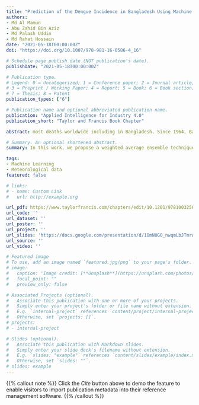 ```yaml
---
title: "Prediction of the Dengue Incidence in Bangladesh Using Machine Learning"
authors:
- Md Al Mamun
- Abu Zahid Bin Aziz
- Md Palash Uddin
- Md Rahat Hossain
date: "2021-05-18T00:00:00Z"
doi: "https://doi.org/10.1007/978-981-16-0586-4_16"

# Schedule page publish date (NOT publication's date).
publishDate: "2021-05-18T00:00:00Z"

# Publication type.
# Legend: 0 = Uncategorized; 1 = Conference paper; 2 = Journal article;
# 3 = Preprint / Working Paper; 4 = Report; 5 = Book; 6 = Book section;
# 7 = Thesis; 8 = Patent
publication_types: ["6"]

# Publication name and optional abbreviated publication name.
publication: "Applied Intelligence for Industry 4.0"
publication_short: "Taylor and Francis Book Chapter"

abstract: most deaths worldwide including in Bangladesh. Since 1964, Bangladesh has experienced the sporadic occurrence of dengue until 2000 when the first epidemic of dengue was reported in the capital city, Dhaka. Since then, the disease has shown an annual occurrence in all major cities of the country. The state-of-the-art methodologies, eg, machine learning approaches, are now being used in many countries for early predicting or forecasting dengue cases. In this chapter, we propose machine learning algorithms for the early prediction of dengue cases in Bangladesh. We collect and preprocess meteorological data of Dhaka city to fit the machine learning models. In this work, we propose a weighted average ensemble technique of five machine learning methodologies for predicting the number of dengue cases per month from meteorological data. The proposed approach produced promising results in predicting the dengue cases for our testing data samples, which shows great potential for employing machine learning algorithms successfully for early dengue incident prediction in various cities of Bangladesh. We hope that our methodology can contribute to further research on predicting dengue incidents in Bangladesh using meteorological data.

# Summary. An optional shortened abstract.
summary: In this work, we propose a weighted average ensemble technique of five machine learning methodologies for predicting the number of dengue cases per month from meteorological data.

tags:
- Machine Learning
- Meteorological data
featured: false

# links:
# - name: Custom Link
#   url: http://example.org

url_pdf: https://www.taylorfrancis.com/chapters/edit/10.1201/9781003256083-9/prediction-dengue-incidence-bangladesh-using-machine-learning-md-al-mamun-abu-zahid-bin-aziz-md-palash-uddin-md-rahat-hossain
url_code: ''
url_dataset: ''
url_poster: ''
url_project: ''
url_slides: 'https://docs.google.com/presentation/d/1OmNUGO_nwqmLbJTmrwz6fADCoBZl9urF/edit?usp=sharing&ouid=112432914184650588612&rtpof=true&sd=true'
url_source: ''
url_video: ''

# Featured image
# To use, add an image named `featured.jpg/png` to your page's folder. 
# image:
#   caption: 'Image credit: [**Unsplash**](https://unsplash.com/photos/s9CC2SKySJM)'
#   focal_point: ""
#   preview_only: false

# Associated Projects (optional).
#   Associate this publication with one or more of your projects.
#   Simply enter your project's folder or file name without extension.
#   E.g. `internal-project` references `content/project/internal-project/index.md`.
#   Otherwise, set `projects: []`.
# projects:
# - internal-project

# Slides (optional).
#   Associate this publication with Markdown slides.
#   Simply enter your slide deck's filename without extension.
#   E.g. `slides: "example"` references `content/slides/example/index.md`.
#   Otherwise, set `slides: ""`.
# slides: example
---
```

{{% callout note %}}
Click the *Cite* button above to demo the feature to enable visitors to import publication metadata into their reference management software.
{{% /callout %}}

<!-- {{% callout note %}}
Create your slides in Markdown - click the *Slides* button to check out the example.
{{% /callout %}}

Supplementary notes can be added here, including [code, math, and images](https://wowchemy.com/docs/writing-markdown-latex/). -->
